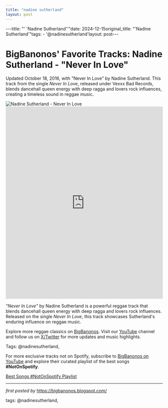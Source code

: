 ```yaml
---
title: "nadine sutherland"
layout: post
---
```

---title: "' 'Nadine Sutherland''"date: 2024-12-15original_title: "'Nadine Sutherland'"tags:  - '@nadinesutherland'layout: post---<!-- Post Title --><h1 >BigBanonos' Favorite Tracks: Nadine Sutherland - "Never In Love"</h1> <!-- Introductory Text --><p >Updated October 18, 2016, with "Never In Love" by Nadine Sutherland. This track from the single <em>Never In Love</em>, released under Vexxx Bad Records, blends dancehall queen energy with deep ragga and lovers rock influences, creating a timeless sound in reggae music.</p> <!-- Featured Image --><div > <img src="https://kingsmusicinternational.com/wp-content/uploads/2019/07/NadineSutherland.jpg" alt="Nadine Sutherland - Never In Love" /></div> <!-- YouTube Video Embed --><div > <iframe width="100%" height="617" src="https://www.youtube.com/embed/YKF2oDSZ8bg" title="Never In Love" frameborder="0" allow="accelerometer; autoplay; clipboard-write; encrypted-media; gyroscope; picture-in-picture; web-share" referrerpolicy="strict-origin-when-cross-origin" allowfullscreen></iframe></div> <!-- Song Information --><div > <p><em>"Never In Love"</em> by Nadine Sutherland is a powerful reggae track that blends dancehall queen energy with deep ragga and lovers rock influences. Released on the single <em>Never In Love</em>, this track showcases Sutherland's enduring influence on reggae music.</p></div> <!-- Footer Links --><div > <p>Explore more reggae classics on <a href="https://bigbanonos.blogspot.com/" target="_blank">BigBanonos</a>. Visit our <a href="https://www.youtube.com/@BigBanonos" target="_blank">YouTube</a> channel and follow us on <a href="https://x.com/bigbanonos" target="_blank">X/Twitter</a> for more updates and music highlights.</p></div> <!-- Tags --><p >Tags: @nadinesutherland,</p><!--Subscribe and Playlist Links--><div>    <p>For more exclusive tracks not on Spotify, subscribe to <a href="https://www.youtube.com/@BigBanonos" target="_blank">BigBanonos on YouTube</a> and explore their curated playlist of the best songs <strong>#NotOnSpotify</strong>.</p>    <p><a href="https://www.youtube.com/playlist?list=PLtuNtuTatqI0kFahUCbtbfenC_ET5O_tr" target="_blank">Best Songs #NotOnSpotify Playlist<br /></a></p></div><hr /><p><em>first posted by</em> <a href="https://bigbanonos.blogspot.com/" rel="noopener" target="_new">https://bigbanonos.blogspot.com/</a></p><p>tags: @nadinesutherland,</p>